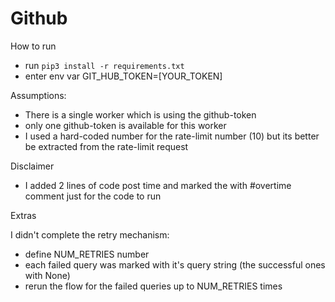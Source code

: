 # Github
How to run
- run `pip3 install -r requirements.txt`
- enter env var GIT_HUB_TOKEN=[YOUR_TOKEN]

Assumptions:
- There is a single worker which is using the github-token
- only one github-token is available for this worker
- I used a hard-coded number for the rate-limit number (10) but its better be extracted from the rate-limit request

Disclaimer
- I added 2 lines of code post time and marked the with #overtime comment just for the code to run 

Extras

I didn't complete the retry mechanism:
- define NUM_RETRIES number
- each failed query was marked with it's query string (the successful ones with None)
- rerun the flow for the failed queries up to NUM_RETRIES times
